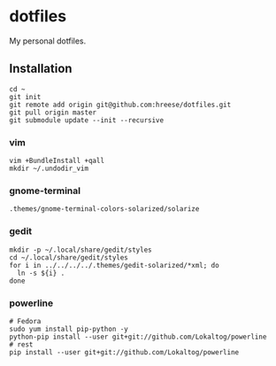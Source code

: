 # dotfiles #

My personal dotfiles.

## Installation ##

    cd ~
    git init
    git remote add origin git@github.com:hreese/dotfiles.git
    git pull origin master
    git submodule update --init --recursive

### vim ###
    
    vim +BundleInstall +qall
    mkdir ~/.undodir_vim

### gnome-terminal ###

    .themes/gnome-terminal-colors-solarized/solarize

### gedit ###

    mkdir -p ~/.local/share/gedit/styles
    cd ~/.local/share/gedit/styles
    for i in ../../../../.themes/gedit-solarized/*xml; do
      ln -s ${i} .
    done   
    
### powerline ###

    # Fedora
    sudo yum install pip-python -y
    python-pip install --user git+git://github.com/Lokaltog/powerline
    # rest
    pip install --user git+git://github.com/Lokaltog/powerline

